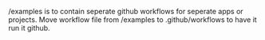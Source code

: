 /examples is to contain seperate github workflows for seperate apps or projects.
Move workflow file from /examples to .github/workflows to have it run it github.